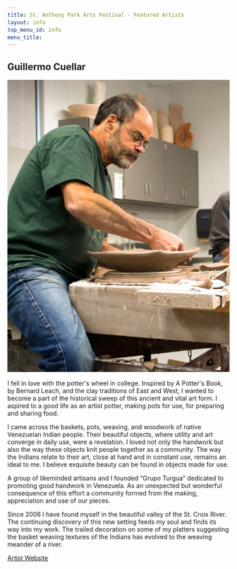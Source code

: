 ```yaml
---
title: St. Anthony Park Arts Festival - Featured Artists
layout: info
top_menu_id: info
menu_title:
---
```


## Guillermo Cuellar

[<img class='featured leftpic' src='/images/CuellarWorking.jpg'>](http://www.guillermopottery.com)

I fell in love with the potter's wheel in college.  Inspired by A Potter's Book, by Bernard Leach, and the clay traditions of East and West, I wanted to become a part of the historical sweep of this ancient and vital art form. I aspired to a good life as an artist potter, making pots for use, for preparing and sharing food. 

I came across the baskets, pots, weaving, and woodwork of native Venezuelan Indian people. Their beautiful objects, where utility and art converge in daily use, were a revelation. I loved not only the handwork but also the way these objects knit people together as a community.  The way the Indians relate to their art, close at hand and in constant use, remains an ideal to me. I believe exquisite beauty can be found in objects made for use.
 
A group of likeminded artisans and I founded “Grupo Turgua” dedicated to promoting good handwork in Venezuela. As an unexpected but wonderful consequence of this effort a community formed from the making, appreciation and use of our pieces.
 
Since 2006 I have found myself in the beautiful valley of the St. Croix River. The continuing discovery of this new setting feeds my soul and finds its way into my work. The trailed decoration on some of my platters suggesting the basket weaving textures of the Indians has evolved to the weaving meander of a river.

[Artist Website](http://www.guillermopottery.com)

